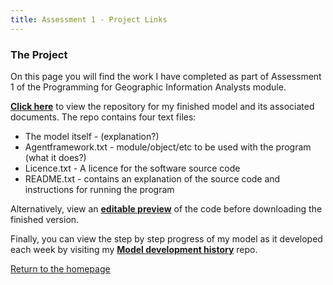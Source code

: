 ```yaml
---
title: Assessment 1 - Project Links
---
```


### The Project
On this page you will find the work I have completed as part of Assessment 1 of the Programming for Geographic Information Analysts module. 

[**Click here**](https://github.com/davidosh96/Assessment_1) to view the repository for my finished model and its associated documents.
The repo contains four text files:
* The model itself - (explanation?)
* Agentframework.txt - module/object/etc to be used with the program (what it does?)
* Licence.txt - A licence for the software source code
* README.txt - contains an explanation of the source code and instructions for running the program 






Alternatively, view an [**editable preview**](https://davidosh96.github.io/modelpreview.html) of the code before downloading the finished version.


Finally, you can view the step by step progress of my model as it developed each week by visiting my
[**Model development history**](https://github.com/davidosh96/Assessment_1) repo.


[Return to the homepage](https://davidosh96.github.io/index.html)
